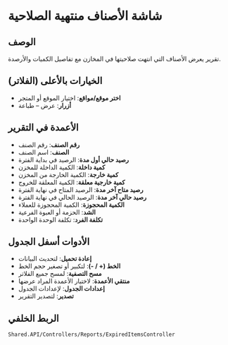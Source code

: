 # شاشة الأصناف منتهية الصلاحية

## الوصف
تقرير يعرض الأصناف التي انتهت صلاحيتها في المخازن مع تفاصيل الكميات والأرصدة.

## الخيارات بالأعلى (الفلاتر)
- **اختر موقع/مواقع**: اختيار الموقع أو المتجر
- **أزرار**: عرض – طباعة

## الأعمدة في التقرير
- **رقم الصنف**: رقم الصنف
- **الصنف**: اسم الصنف
- **رصيد حالي أول مدة**: الرصيد في بداية الفترة
- **كمية داخلة**: الكمية الداخلة للمخزن
- **كمية خارجة**: الكمية الخارجة من المخزن
- **كمية خارجية معلقة**: الكمية المعلقة للخروج
- **رصيد متاح آخر مدة**: الرصيد المتاح في نهاية الفترة
- **رصيد حالي آخر مدة**: الرصيد الحالي في نهاية الفترة
- **الكمية المحجوزة**: الكمية المحجوزة للعملاء
- **الشد**: الحزمة أو العبوة الفرعية
- **تكلفة الفرد**: تكلفة الوحدة الواحدة

## الأدوات أسفل الجدول
- **إعادة تحميل**: لتحديث البيانات
- **الخط (+ / -)**: لتكبير أو تصغير حجم الخط
- **مسح التصفية**: لمسح جميع الفلاتر
- **منتقي الأعمدة**: لاختيار الأعمدة المراد عرضها
- **إعدادات الجدول**: لإعدادات الجدول
- **تصدير**: لتصدير التقرير

## الربط الخلفي
`Shared.API/Controllers/Reports/ExpiredItemsController`
